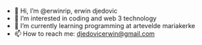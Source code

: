 - 👋 Hi, I’m @erwinrip, erwin djedovic
- 👀 I’m interested in coding and web 3 technology
- 🌱 I’m currently learning programming at artevelde mariakerke
- 📫 How to reach me: djedovicerwin@gmail.com 

<!---
erwinrip/erwinrip is a ✨ special ✨ repository because its `README.md` (this file) appears on your GitHub profile.
You can click the Preview link to take a look at your changes.
--->
